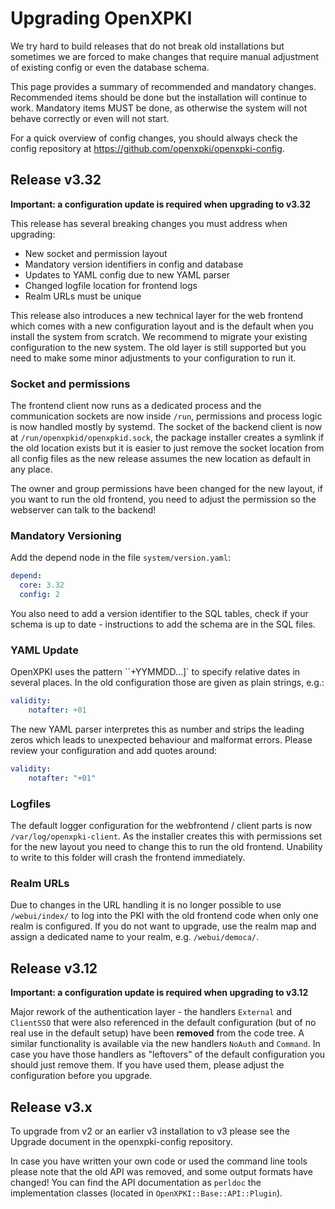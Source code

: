 # Upgrading OpenXPKI

We try hard to build releases that do not break old installations but
sometimes we are forced to make changes that require manual adjustment
of existing config or even the database schema.

This page provides a summary of recommended and mandatory changes.
Recommended items should be done but the installation will continue to
work. Mandatory items MUST be done, as otherwise the system will not
behave correctly or even will not start.

For a quick overview of config changes, you should always check the
config repository at <https://github.com/openxpki/openxpki-config>.

## Release v3.32

**Important: a configuration update is required when upgrading to
v3.32**

This release has several breaking changes you must address when
upgrading:

-   New socket and permission layout
-   Mandatory version identifiers in config and database
-   Updates to YAML config due to new YAML parser
-   Changed logfile location for frontend logs
-   Realm URLs must be unique

This release also introduces a new technical layer for the web frontend
which comes with a new configuration layout and is the default when you
install the system from scratch. We recommend to migrate your existing
configuration to the new system. The old layer is still supported but
you need to make some minor adjustments to your configuration to run it.

### Socket and permissions

The frontend client now runs as a dedicated process and the
communication sockets are now inside `/run`, permissions and
process logic is now handled mostly by systemd. The socket of the
backend client is now at `/run/openxpkid/openxpkid.sock`,
the package installer creates a symlink if the old location exists but
it is easier to just remove the socket location from all config files as
the new release assumes the new location as default in any place.

The owner and group permissions have been changed for the new layout, if
you want to run the old frontend, you need to adjust the permission so
the webserver can talk to the backend!

### Mandatory Versioning

Add the depend node in the file  `system/version.yaml`:

```yaml
depend:
  core: 3.32
  config: 2
```

You also need to add a version identifier to the SQL tables, check if
your schema is up to date - instructions to add the schema are in the
SQL files.

### YAML Update

OpenXPKI uses the pattern ``+YYMMDD\...]` to specify relative
dates in several places. In the old configuration those are given as
plain strings, e.g.:

```yaml
validity:
    notafter: +01
```

The new YAML parser interpretes this as number and strips the leading
zeros which leads to unexpected behaviour and malformat errors. Please
review your configuration and add quotes around:

```yaml
validity:
    notafter: "+01"
```

### Logfiles

The default logger configuration for the webfrontend / client parts is
now `/var/log/openxpki-client`. As the installer creates this
with permissions set for the new layout you need to change this to run
the old frontend. Unability to write to this folder will crash the
frontend immediately.

### Realm URLs

Due to changes in the URL handling it is no longer possible to use
`/webui/index/` to log into the PKI with the old frontend
code when only one realm is configured. If you do not want to upgrade,
use the realm map and assign a dedicated name to your realm, e.g.
`/webui/democa/`.

## Release v3.12

**Important: a configuration update is required when upgrading to
v3.12**

Major rework of the authentication layer - the handlers
`External` and `ClientSSO` that were also
referenced in the default configuration (but of no real use in the
default setup) have been **removed** from the code tree. A similar
functionality is available via the new handlers `NoAuth` and
`Command`. In case you have those handlers as \"leftovers\"
of the default configuration you should just remove them. If you have
used them, please adjust the configuration before you upgrade.

## Release v3.x

To upgrade from v2 or an earlier v3 installation to v3 please see the
Upgrade document in the openxpki-config repository.

In case you have written your own code or used the command line tools
please note that the old API was removed, and some output formats have
changed! You can find the API documentation as `perldoc` the
implementation classes (located in `OpenXPKI::Base::API::Plugin`).

